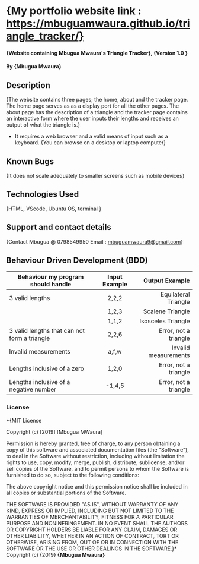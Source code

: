 # {My portfolio website link : https://mbuguamwaura.github.io/triangle_tracker/}
#### {Website containing Mbugua Mwaura's Triangle Tracker}, {Version 1.0 }
#### By **{Mbugua Mwaura}**
## Description
{The website contains three pages; the home, about and the tracker page. The home page serves as as a display port for all the 
other pages. The about page has the description of a triangle and the tracker page contains an interactive form where the user inputs
their lengths and receives an output of what the triangle is.}
* It requires a web browser and a valid means of input such as a keyboard.
{You can browse on a desktop or laptop computer}
## Known Bugs
{It does not scale adequately to smaller screens such as mobile devices}
## Technologies Used
{HTML, VScode, Ubuntu OS, terminal }
## Support and contact details
{Contact Mbugua @ 0798549950
Email : mbuguamwaura9@gmail.com}
## Behaviour Driven Development (BDD)
|Behaviour my program should handle	           |    Input Example	                 |       Output Example   
|----------------------------------------------|:-----------------------------------:|----------------------------:        
|3 valid lengths	                           |     2,2,2	                         |       Equilateral Triangle
                                               | 	1,2,3	                         |        Scalene Triangle
	                                           |     1,1,2	                         |      Isosceles Triangle
|3 valid lengths that can not form a triangle  |	    2,2,6	                     |       Error, not a triangle
|Invalid measurements	                       |     a,f,w	                         |       Invalid measurements
|Lengths inclusive of a zero	               |     1,2,0	                         |       Error, not a triangle
|Lengths inclusive of a negative number        | 	-1,4,5                           |   	Error, not a triangle
### License
*{MIT License

Copyright (c) [2019] [Mbugua MWaura]

Permission is hereby granted, free of charge, to any person obtaining a copy
of this software and associated documentation files (the "Software"), to deal
in the Software without restriction, including without limitation the rights
to use, copy, modify, merge, publish, distribute, sublicense, and/or sell
copies of the Software, and to permit persons to whom the Software is
furnished to do so, subject to the following conditions:

The above copyright notice and this permission notice shall be included in all
copies or substantial portions of the Software.

THE SOFTWARE IS PROVIDED "AS IS", WITHOUT WARRANTY OF ANY KIND, EXPRESS OR
IMPLIED, INCLUDING BUT NOT LIMITED TO THE WARRANTIES OF MERCHANTABILITY,
FITNESS FOR A PARTICULAR PURPOSE AND NONINFRINGEMENT. IN NO EVENT SHALL THE
AUTHORS OR COPYRIGHT HOLDERS BE LIABLE FOR ANY CLAIM, DAMAGES OR OTHER
LIABILITY, WHETHER IN AN ACTION OF CONTRACT, TORT OR OTHERWISE, ARISING FROM,
OUT OF OR IN CONNECTION WITH THE SOFTWARE OR THE USE OR OTHER DEALINGS IN THE
SOFTWARE.}*
Copyright (c) {2019} **{Mbugua  Mwaura}**
